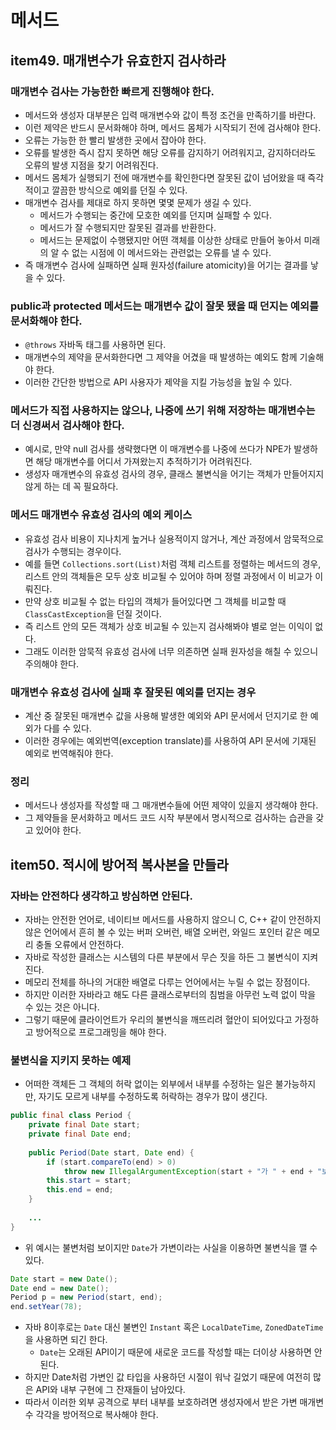 # 메서드
## item49. 매개변수가 유효한지 검사하라
### 매개변수 검사는 가능한한 빠르게 진행해야 한다.
* 메서드와 생성자 대부분은 입력 매개변수와 값이 특정 조건을 만족하기를 바란다.
* 이런 제약은 반드시 문서화해야 하며, 메서드 몸체가 시작되기 전에 검사해야 한다.
* 오류는 가능한 한 빨리 발생한 곳에서 잡아야 한다.
* 오류를 발생한 즉시 잡지 못하면 해당 오류를 감지하기 어려워지고, 감지하더라도 오류의 발생 지점을 찾기 어려워진다.
* 메서드 몸체가 실행되기 전에 매개변수를 확인한다면 잘못된 값이 넘어왔을 때 즉각적이고 깔끔한 방식으로 예외를 던질 수 있다.
* 매개변수 검사를 제대로 하지 못하면 몇몇 문제가 생길 수 있다.
  * 메서드가 수행되는 중간에 모호한 예외를 던지며 실패할 수 있다.
  * 메서드가 잘 수행되지만 잘못된 결과를 반환한다.
  * 메서드는 문제없이 수행됐지만 어떤 객체를 이상한 상태로 만들어 놓아서 미래의 알 수 없는 시점에 이 메서드와는 관련없는 오류를 낼 수 있다.
* 즉 매개변수 검사에 실패하면 실패 원자성(failure atomicity)을 어기는 결과를 낳을 수 있다.

### public과 protected 메서드는 매개변수 값이 잘못 됐을 때 던지는 예외를 문서화해야 한다.
* `@throws` 자바독 태그를 사용하면 된다.
* 매개변수의 제약을 문서화한다면 그 제약을 어겼을 때 발생하는 예외도 함께 기술해야 한다.
* 이러한 간단한 방법으로 API 사용자가 제약을 지킬 가능성을 높일 수 있다.

### 메서드가 직접 사용하지는 않으나, 나중에 쓰기 위해 저장하는 매개변수는 더 신경써서 검사해야 한다.
* 예시로, 만약 null 검사를 생략했다면 이 매개변수를 나중에 쓰다가 NPE가 발생하면 해당 매개변수를 어디서 가져왔는지 추적하기가 어려워진다.
* 생성자 매개변수의 유효성 검사의 경우, 클래스 불변식을 어기는 객체가 만들어지지 않게 하는 데 꼭 필요하다.

### 메서드 매개변수 유효성 검사의 예외 케이스
* 유효성 검사 비용이 지나치게 높거나 실용적이지 않거나, 계산 과정에서 암묵적으로 검사가 수행되는 경우이다.
* 예를 들면 `Collections.sort(List)`처럼 객체 리스트를 정렬하는 메서드의 경우, 리스트 안의 객체들은 모두 상호 비교될 수 있어야 하며 정렬 과정에서 이 비교가 이뤄진다.
* 만약 상호 비교될 수 없는 타입의 객체가 들어있다면 그 객체를 비교할 때 `ClassCastException`을 던질 것이다.
* 즉 리스트 안의 모든 객체가 상호 비교될 수 있는지 검사해봐야 별로 얻는 이익이 없다.
* 그래도 이러한 암묵적 유효성 검사에 너무 의존하면 실패 원자성을 해칠 수 있으니 주의해야 한다.

### 매개변수 유효성 검사에 실패 후 잘못된 예외를 던지는 경우
* 계산 중 잘못된 매개변수 값을 사용해 발생한 예외와 API 문서에서 던지기로 한 예외가 다를 수 있다.
* 이러한 경우에는 예외번역(exception translate)를 사용하여 API 문서에 기재된 예외로 번역해줘야 한다. 

### 정리
* 메서드나 생성자를 작성할 때 그 매개변수들에 어떤 제약이 있을지 생각해야 한다.
* 그 제약들을 문서화하고 메서드 코드 시작 부분에서 명시적으로 검사하는 습관을 갖고 있어야 한다.

## item50. 적시에 방어적 복사본을 만들라
### 자바는 안전하다 생각하고 방심하면 안된다.
* 자바는 안전한 언어로, 네이티브 메서드를 사용하지 않으니 C, C++ 같이 안전하지 않은 언어에서 흔히 볼 수 있는 버퍼 오버런, 배열 오버런, 와일드 포인터 같은 메모리 충돌 오류에서 안전하다.
* 자바로 작성한 클래스는 시스템의 다른 부분에서 무슨 짓을 하든 그 불변식이 지켜진다.
* 메모리 전체를 하나의 거대한 배열로 다루는 언어에서는 누릴 수 없는 장점이다.
* 하지만 이러한 자바라고 해도 다른 클래스로부터의 침범을 아무런 노력 없이 막을 수 있는 것은 아니다.
* 그렇기 때문에 클라이언트가 우리의 불변식을 깨뜨리려 혈안이 되어있다고 가정하고 방어적으로 프로그래밍을 해야 한다.

### 불변식을 지키지 못하는 예제
* 어떠한 객체든 그 객체의 허락 없이는 외부에서 내부를 수정하는 일은 불가능하지만, 자기도 모르게 내부를 수정하도록 허락하는 경우가 많이 생긴다.

```java
public final class Period {
    private final Date start;
    private final Date end;
    
    public Period(Date start, Date end) {
        if (start.compareTo(end) > 0)
            throw new IllegalArgumentException(start + "가 " + end + "보다 늦다.");
        this.start = start;
        this.end = end;
    }
    
    ...
}
```
* 위 예시는 불변처럼 보이지만 `Date`가 가변이라는 사실을 이용하면 불변식을 깰 수 있다.

```java
Date start = new Date();
Date end = new Date();
Period p = new Period(start, end);
end.setYear(78);
```

* 자바 8이후로는 `Date` 대신 불변인 `Instant` 혹은 `LocalDateTime`, `ZonedDateTime`을 사용하면 되긴 한다.
  * `Date`는 오래된 API이기 때문에 새로운 코드를 작성할 때는 더이상 사용하면 안된다.
* 하지만 Date처럼 가변인 값 타입을 사용하던 시절이 워낙 길었기 때문에 여전히 많은 API와 내부 구현에 그 잔재들이 남아있다.
* 따라서 이러한 외부 공격으로 부터 내부를 보호하려면 생성자에서 받은 가변 매개변수 각각을 방어적으로 복사해야 한다.

